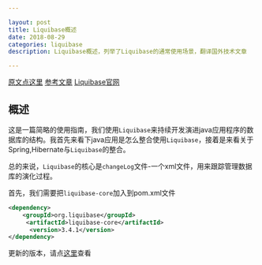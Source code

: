 ```yaml
---

layout: post
title: Liquibase概述
date: 2018-08-29
categories: liquibase 
description: Liquibase概述，列举了Liquibase的通常使用场景，翻译国外技术文章

---
```


[原文点这里](https://www.baeldung.com/liquibase-refactor-schema-of-java-app)
[参考文章](https://github.com/liquibase/liquibase-hibernate/wiki)
[Liquibase官网](http://www.liquibase.org/)

## 概述

这是一篇简略的使用指南，我们使用`Liquibase`来持续开发演进java应用程序的数据库的结构。我首先来看下java应用是怎么整合使用`Liquibase`，接着是来看关于Spring,Hibernate与`Liquibase`的整合。

总的来说，`Liquibase`的核心是`changeLog`文件-一个xml文件，用来跟踪管理数据库的演化过程。

首先，我们需要把`liquibase-core`加入到pom.xml文件
```xml
<dependency>
    <groupId>org.liquibase</groupId>
     <artifactId>liquibase-core</artifactId>
      <version>3.4.1</version>
</dependency>
```

更新的版本，请点[这里](http://mvnrepository.com/artifact/org.liquibase/liquibase-core)查看
